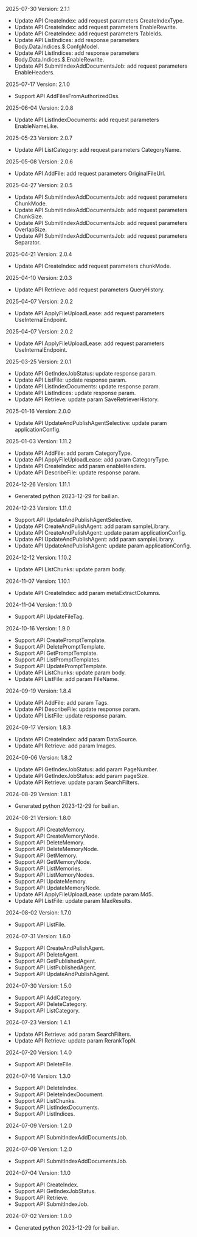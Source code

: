 2025-07-30 Version: 2.1.1
- Update API CreateIndex: add request parameters CreateIndexType.
- Update API CreateIndex: add request parameters EnableRewrite.
- Update API CreateIndex: add request parameters TableIds.
- Update API ListIndices: add response parameters Body.Data.Indices.$.ConfgModel.
- Update API ListIndices: add response parameters Body.Data.Indices.$.EnableRewrite.
- Update API SubmitIndexAddDocumentsJob: add request parameters EnableHeaders.


2025-07-17 Version: 2.1.0
- Support API AddFilesFromAuthorizedOss.


2025-06-04 Version: 2.0.8
- Update API ListIndexDocuments: add request parameters EnableNameLike.


2025-05-23 Version: 2.0.7
- Update API ListCategory: add request parameters CategoryName.


2025-05-08 Version: 2.0.6
- Update API AddFile: add request parameters OriginalFileUrl.


2025-04-27 Version: 2.0.5
- Update API SubmitIndexAddDocumentsJob: add request parameters ChunkMode.
- Update API SubmitIndexAddDocumentsJob: add request parameters ChunkSize.
- Update API SubmitIndexAddDocumentsJob: add request parameters OverlapSize.
- Update API SubmitIndexAddDocumentsJob: add request parameters Separator.


2025-04-21 Version: 2.0.4
- Update API CreateIndex: add request parameters chunkMode.


2025-04-10 Version: 2.0.3
- Update API Retrieve: add request parameters QueryHistory.


2025-04-07 Version: 2.0.2
- Update API ApplyFileUploadLease: add request parameters UseInternalEndpoint.


2025-04-07 Version: 2.0.2
- Update API ApplyFileUploadLease: add request parameters UseInternalEndpoint.


2025-03-25 Version: 2.0.1
- Update API GetIndexJobStatus: update response param.
- Update API ListFile: update response param.
- Update API ListIndexDocuments: update response param.
- Update API ListIndices: update response param.
- Update API Retrieve: update param SaveRetrieverHistory.


2025-01-16 Version: 2.0.0
- Update API UpdateAndPublishAgentSelective: update param applicationConfig.


2025-01-03 Version: 1.11.2
- Update API AddFile: add param CategoryType.
- Update API ApplyFileUploadLease: add param CategoryType.
- Update API CreateIndex: add param enableHeaders.
- Update API DescribeFile: update response param.


2024-12-26 Version: 1.11.1
- Generated python 2023-12-29 for bailian.

2024-12-23 Version: 1.11.0
- Support API UpdateAndPublishAgentSelective.
- Update API CreateAndPulishAgent: add param sampleLibrary.
- Update API CreateAndPulishAgent: update param applicationConfig.
- Update API UpdateAndPublishAgent: add param sampleLibrary.
- Update API UpdateAndPublishAgent: update param applicationConfig.


2024-12-12 Version: 1.10.2
- Update API ListChunks: update param body.


2024-11-07 Version: 1.10.1
- Update API CreateIndex: add param metaExtractColumns.


2024-11-04 Version: 1.10.0
- Support API UpdateFileTag.


2024-10-16 Version: 1.9.0
- Support API CreatePromptTemplate.
- Support API DeletePromptTemplate.
- Support API GetPromptTemplate.
- Support API ListPromptTemplates.
- Support API UpdatePromptTemplate.
- Update API ListChunks: update param body.
- Update API ListFile: add param FileName.


2024-09-19 Version: 1.8.4
- Update API AddFile: add param Tags.
- Update API DescribeFile: update response param.
- Update API ListFile: update response param.


2024-09-17 Version: 1.8.3
- Update API CreateIndex: add param DataSource.
- Update API Retrieve: add param Images.


2024-09-06 Version: 1.8.2
- Update API GetIndexJobStatus: add param PageNumber.
- Update API GetIndexJobStatus: add param pageSize.
- Update API Retrieve: update param SearchFilters.


2024-08-29 Version: 1.8.1
- Generated python 2023-12-29 for bailian.

2024-08-21 Version: 1.8.0
- Support API CreateMemory.
- Support API CreateMemoryNode.
- Support API DeleteMemory.
- Support API DeleteMemoryNode.
- Support API GetMemory.
- Support API GetMemoryNode.
- Support API ListMemories.
- Support API ListMemoryNodes.
- Support API UpdateMemory.
- Support API UpdateMemoryNode.
- Update API ApplyFileUploadLease: update param Md5.
- Update API ListFile: update param MaxResults.


2024-08-02 Version: 1.7.0
- Support API ListFile.


2024-07-31 Version: 1.6.0
- Support API CreateAndPulishAgent.
- Support API DeleteAgent.
- Support API GetPublishedAgent.
- Support API ListPublishedAgent.
- Support API UpdateAndPublishAgent.


2024-07-30 Version: 1.5.0
- Support API AddCategory.
- Support API DeleteCategory.
- Support API ListCategory.


2024-07-23 Version: 1.4.1
- Update API Retrieve: add param SearchFilters.
- Update API Retrieve: update param RerankTopN.


2024-07-20 Version: 1.4.0
- Support API DeleteFile.


2024-07-16 Version: 1.3.0
- Support API DeleteIndex.
- Support API DeleteIndexDocument.
- Support API ListChunks.
- Support API ListIndexDocuments.
- Support API ListIndices.


2024-07-09 Version: 1.2.0
- Support API SubmitIndexAddDocumentsJob.


2024-07-09 Version: 1.2.0
- Support API SubmitIndexAddDocumentsJob.


2024-07-04 Version: 1.1.0
- Support API CreateIndex.
- Support API GetIndexJobStatus.
- Support API Retrieve.
- Support API SubmitIndexJob.


2024-07-02 Version: 1.0.0
- Generated python 2023-12-29 for bailian.

